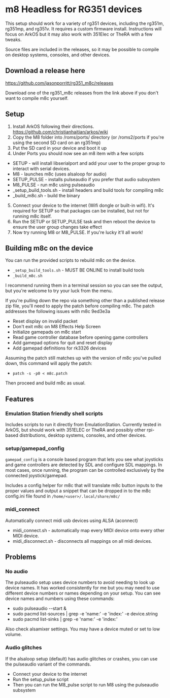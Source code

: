 # m8 Headless for RG351 devices

This setup should work for a variety of rg351 devices, including the rg351m, rg351mp, and rg351v. It requires a custom firmware install. Instructions will focus on ArkOS but it may also work with 351Elec or TheRA with a few tweaks.

Source files are included in the releases, so it may be possible to compile on desktop systems, consoles, and other devices.

## Download a release here

https://github.com/jasonporritt/rg351_m8c/releases

Download one of the rg351_m8c releases from the link above if you don't want to compile m8c yourself.

## Setup

1. Install ArkOS following their directions. https://github.com/christianhaitian/arkos/wiki
2. Copy the M8 folder into /roms/ports/ directory (or /roms2/ports if you're using the second SD card on an rg351mp)
3. Put the SD card in your device and boot it up
4. Under Ports you should now see an m8 item with a few scripts
  - SETUP - will install libserialport and add your user to the proper group to interact with serial devices.
  - M8 - launches m8c (uses alsaloop for audio)
  - SETUP_PULSE - installs pulseaudio if you prefer that audio subsystem
  - M8_PULSE - run m8c using pulseaudio
  - _setup_build_tools.sh - install headers and build tools for compiling m8c
  - _build_m8c.sh - build the binary
5. Connect your device to the internet (Wifi dongle or built-in wifi). It's required for SETUP so that packages can be installed, but not for running m8c itself.
6. Run the SETUP or SETUP_PULSE task and then reboot the device to ensure the user group changes take effect
7. Now try running M8 or M8_PULSE. If you're lucky it'll all work!

## Building m8c on the device

You can run the provided scripts to rebuild m8c on the device.

- `_setup_build_tools.sh` - MUST BE ONLINE to install build tools
- `_build_m8c.sh` 

I recommend running them in a terminal session so you can see the output, but you're welcome to try your luck from the menu.

If you're pulling down the repo via something other than a published release zip file, you'll need to apply the patch before compiling m8c. 
The patch addresses the following issues with m8c 9ed3e3a
- Reset display on invalid packet
- Don't exit m8c on M8 Effects Help Screen
- Initialize gamepads on m8c start
- Read game controller database before opening game controllers
- Add gamepad options for quit and reset display
- Add gamepad definitions for rk3326 devices

Assuming the patch still matches up with the version of m8c you've pulled down, this command will apply the patch:

- `patch -s -p0 < m8c.patch`

Then proceed and build m8c as usual.

## Features
### Emulation Station friendly shell scripts
Includes scripts to run it directly from EmulationStation. 
Currently tested in ArkOS, but should work with 351ELEC or TheRA and 
possibly other rpi-based distributions, desktop systems, consoles, and other devices.

### setup/gamepad_config
`gamepad_config` is a console based program that lets you see what joysticks 
and game controllers are detected by SDL and configure SDL mappings. 
In most cases, once running, the program can be controlled exclusively by the
connected joystick/gamepad.

Includes a config helper for m8c that will translate m8c
button inputs to the proper values and output a snippet that can be dropped 
in to the m8c config.ini file found in `/home/<user>/.local/share/m8c/`

### midi_connect
Automatically connect midi usb devices using ALSA (aconnect)
- midi_connect.sh - automatically map every MIDI device onto every other MIDI device.
- midi_disconnect.sh - disconnects all mappings on all midi devices.

## Problems

### No audio

The pulseaudio setup uses device numbers to avoid needing to look up device names. It has worked consistently for me but you may need to use different device numbers or names depending on your setup. You can see device names and numbers using these commands:

- sudo pulseaudio --start &
- sudo pacmd list-sources | grep -e 'name:' -e 'index:' -e device.string
- sudo pacmd list-sinks | grep -e 'name:' -e 'index:'

Also check alsamixer settings. You may have a device muted or set to low volume.

### Audio glitches

If the alsaloop setup (default) has audio glitches or crashes, you can use the pulseaudio variant of the commands.

- Connect your device to the internet
- Run the setup_pulse script
- Then you can run the M8_pulse script to run M8 using the pulseaudio subsystem
